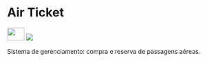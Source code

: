 # Air Ticket  

<img height="30" width="40" src = "https://user-images.githubusercontent.com/88605247/236643797-63c446c3-5320-45c4-9b73-f994e4959cc5.png"/>

<img src="https://img.shields.io/badge/STATUS-EM ANDAMENTO-green"/>

Sistema de gerenciamento: compra e reserva de passagens aéreas.
